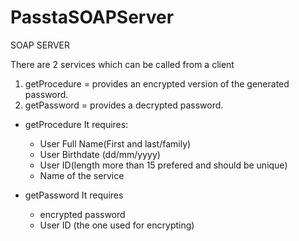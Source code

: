 # PasstaSOAPServer
SOAP SERVER 

There are 2 services which can be called from a client
1) getProcedure = provides an encrypted version of the generated password.
2) getPassword =  provides a decrypted password.

+ getProcedure 
    It requires:  
    - User Full Name(First and last/family)
    - User Birthdate (dd/mm/yyyy)
    - User ID(length more than 15 prefered and should be unique)
    - Name of the service 

+ getPassword
    It requires 
    - encrypted password
    - User ID (the one used for encrypting)
